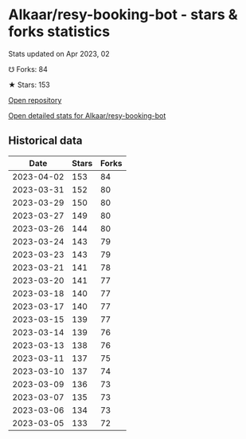 # Alkaar/resy-booking-bot - stars & forks statistics

Stats updated on Apr 2023, 02

☋ Forks: 84

★ Stars: 153

[Open repository](https://github.com/Alkaar/resy-booking-bot)

[Open detailed stats for Alkaar/resy-booking-bot](https://reviewgithub.com/rep/Alkaar/resy-booking-bot)

## Historical data
| Date | Stars | Forks |
|------|-------|-------|
| 2023-04-02 | 153 | 84 | 
| 2023-03-31 | 152 | 80 | 
| 2023-03-29 | 150 | 80 | 
| 2023-03-27 | 149 | 80 | 
| 2023-03-26 | 144 | 80 | 
| 2023-03-24 | 143 | 79 | 
| 2023-03-23 | 143 | 79 | 
| 2023-03-21 | 141 | 78 | 
| 2023-03-20 | 141 | 77 | 
| 2023-03-18 | 140 | 77 | 
| 2023-03-17 | 140 | 77 | 
| 2023-03-15 | 139 | 77 | 
| 2023-03-14 | 139 | 76 | 
| 2023-03-13 | 138 | 76 | 
| 2023-03-11 | 137 | 75 | 
| 2023-03-10 | 137 | 74 | 
| 2023-03-09 | 136 | 73 | 
| 2023-03-07 | 135 | 73 | 
| 2023-03-06 | 134 | 73 | 
| 2023-03-05 | 133 | 72 | 

